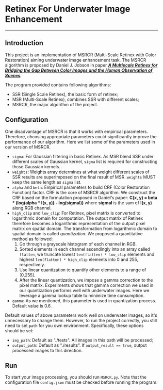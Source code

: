 # Retinex For Underwater Image Enhancement
***
## Introduction
This project is an implementation of MSRCR (Multi-Scale Retinex with Color Restoration) aiming underwater image enhancement task.
The MSRCR algorithm is proposed by Daniel J. Jobson in paper [***A Multiscale Retinex for Bridging the Gap Between Color Images and the Human Observation of Scenes***](https://ieeexplore.ieee.org/abstract/document/597272).

The program provided contains following algorithms:
+ SSR (Single Scale Retinex), the basic form of retinex;
+ MSR (Multi-Scale Retinex), combines SSR with different scales;
+ MSRCR, the major algorithm of the project.

## Configuration
One disadvantage of MSRCR is that it works with empirical parameters. Therefore, choosing appropriate parameters could significantly improve the performance of our algorithm. Here we list some of the parameters used in our version of MSRCR.
+ `sigma`: For Gaussian filtering in basic Retinex. As MSR blend SSR under different scales of Gaussian kernel, `sigma` list is required for constructing those Gaussian kernels.
+ `weights`: Weights array determines at what weight different scales of SSR results are superimposed on the final result of MSR. `weights` MUST keep the same length as `sigma` list.
+ `alpha` and `beta`: Empirical parameters to build CRF (Color Restoration Function) factor. CRF is the core of MSRCR algorithm. We construct the CRF based on the formulation proposed in Daniel's paper: **C(x, y) = beta * (log(alpha * I(x, y)) - log(sigmaI))** where **sigmaI** is the sum of **I(x, y)** along RGB channel.
+ `high_clip` and `low_clip`: For Retinex, pixel matrix is converted to logarithmic domain for computation. The output matrix of Retinex therefore becomes a logarithmic representation of the output pixel matrix on spatial domain. The transformation from logarithmic domain to spatial domain is called *quantization*. We proposed a quantitative method as followed:
    1. Go through a grayscale histogram of each channel in RGB.
    2. Sorted elements in each channel ascendingly into an array called `flatten`, we truncate lowest `len(flatten) * low_clip` elements and highest `len(flatten) * high_clip` elements into 0 and 255, respectively.
    3. Use linear quantization to quantify other elements to a range of [0,255].
    4. After the linear quantization, we impose a gamma correction to the pixel matrix. Experiments shows that gamma correction we used in our quantization performs well with underwater images. Here we leverage a gamma lookup table to minimize time consumption.
+ `gamma`: As we mentioned, this parameter is used in quantization process. Default value is 0.6.

Default values of above parameters work well on underwater images, so it's unnecessary to change them. However, to run the project correctly, you still need to set `path` for you own environment. Specifically, these options should be set:
+ `img_path`: Default as "./tests". All images in this path will be processed;
+ `output_path`: Default as "./results". If `output_result == true`, output processed images to this direction.

## Run
To start your image processing, you should run `MSRCR.py`. Note that the configuration file `config.json` must be checked before running the program.

